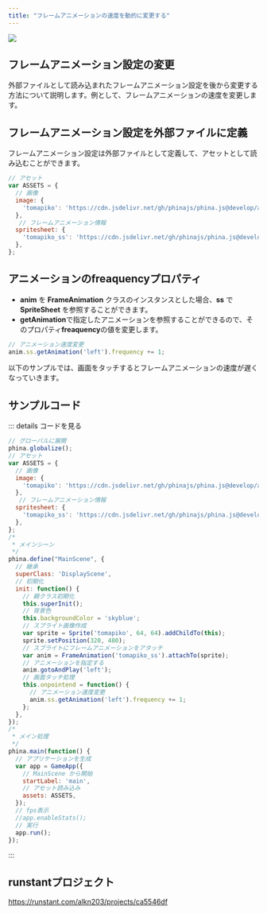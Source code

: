 ```yaml
---
title: "フレームアニメーションの速度を動的に変更する"
---
```


![](https://storage.googleapis.com/zenn-user-upload/0ln6lb8f3d4a04sjn148ecg5lu34)


## フレームアニメーション設定の変更
外部ファイルとして読み込まれたフレームアニメーション設定を後から変更する方法について説明します。例として、フレームアニメーションの速度を変更します。

## フレームアニメーション設定を外部ファイルに定義
フレームアニメーション設定は外部ファイルとして定義して、アセットとして読み込むことができます。

```js
// アセット
var ASSETS = {
  // 画像
  image: {
    'tomapiko': 'https://cdn.jsdelivr.net/gh/phinajs/phina.js@develop/assets/images/tomapiko_ss.png',
  },
   // フレームアニメーション情報
  spritesheet: {
    'tomapiko_ss': 'https://cdn.jsdelivr.net/gh/phinajs/phina.js@develop/assets/tmss/tomapiko.tmss',
  },
};
```

## アニメーションのfreaquencyプロパティ
* **anim** を **FrameAnimation** クラスのインスタンスとした場合、**ss** で **SpriteSheet** を参照することができます。
* **getAnimation**で指定したアニメーションを参照することができるので、そのプロパティ**freaquency**の値を変更します。

```js
// アニメーション速度変更
anim.ss.getAnimation('left').frequency += 1;
```

以下のサンプルでは、画面をタッチするとフレームアニメーションの速度が遅くなっていきます。

## サンプルコード
::: details コードを見る
```js
// グローバルに展開
phina.globalize();
// アセット
var ASSETS = {
  // 画像
  image: {
    'tomapiko': 'https://cdn.jsdelivr.net/gh/phinajs/phina.js@develop/assets/images/tomapiko_ss.png',
  },
   // フレームアニメーション情報
  spritesheet: {
    'tomapiko_ss': 'https://cdn.jsdelivr.net/gh/phinajs/phina.js@develop/assets/tmss/tomapiko.tmss',
  },
};
/*
 * メインシーン
 */
phina.define("MainScene", {
  // 継承
  superClass: 'DisplayScene',
  // 初期化
  init: function() {
    // 親クラス初期化
    this.superInit();
    // 背景色
    this.backgroundColor = 'skyblue';
    // スプライト画像作成
    var sprite = Sprite('tomapiko', 64, 64).addChildTo(this);
    sprite.setPosition(320, 480);
    // スプライトにフレームアニメーションをアタッチ
    var anim = FrameAnimation('tomapiko_ss').attachTo(sprite);
    // アニメーションを指定する
    anim.gotoAndPlay('left');
    // 画面タッチ処理
    this.onpointend = function() {
      // アニメーション速度変更
      anim.ss.getAnimation('left').frequency += 1;
    };
  },
});
/*
 * メイン処理
 */
phina.main(function() {
  // アプリケーションを生成
  var app = GameApp({
    // MainScene から開始
    startLabel: 'main',
    // アセット読み込み
    assets: ASSETS,
  });
  // fps表示
  //app.enableStats();
  // 実行
  app.run();
});
```
:::

## runstantプロジェクト
https://runstant.com/alkn203/projects/ca5546df
